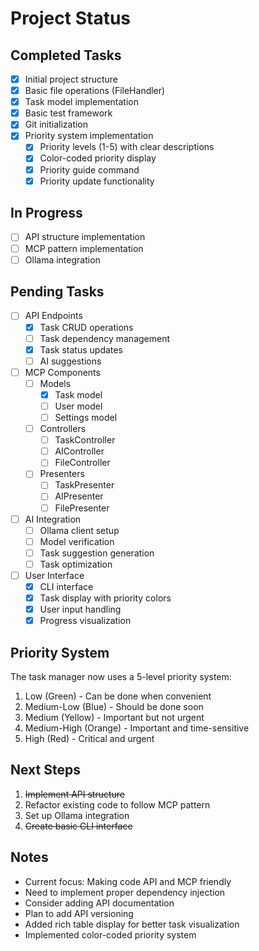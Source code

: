 # Project Status

## Completed Tasks
- [x] Initial project structure
- [x] Basic file operations (FileHandler)
- [x] Task model implementation
- [x] Basic test framework
- [x] Git initialization
- [x] Priority system implementation
  - [x] Priority levels (1-5) with clear descriptions
  - [x] Color-coded priority display
  - [x] Priority guide command
  - [x] Priority update functionality

## In Progress
- [ ] API structure implementation
- [ ] MCP pattern implementation
- [ ] Ollama integration

## Pending Tasks
- [ ] API Endpoints
  - [x] Task CRUD operations
  - [ ] Task dependency management
  - [x] Task status updates
  - [ ] AI suggestions

- [ ] MCP Components
  - [ ] Models
    - [x] Task model
    - [ ] User model
    - [ ] Settings model
  - [ ] Controllers
    - [ ] TaskController
    - [ ] AIController
    - [ ] FileController
  - [ ] Presenters
    - [ ] TaskPresenter
    - [ ] AIPresenter
    - [ ] FilePresenter

- [ ] AI Integration
  - [ ] Ollama client setup
  - [ ] Model verification
  - [ ] Task suggestion generation
  - [ ] Task optimization

- [ ] User Interface
  - [x] CLI interface
  - [x] Task display with priority colors
  - [x] User input handling
  - [x] Progress visualization

## Priority System
The task manager now uses a 5-level priority system:
1. Low (Green) - Can be done when convenient
2. Medium-Low (Blue) - Should be done soon
3. Medium (Yellow) - Important but not urgent
4. Medium-High (Orange) - Important and time-sensitive
5. High (Red) - Critical and urgent

## Next Steps
1. ~~Implement API structure~~
2. Refactor existing code to follow MCP pattern
3. Set up Ollama integration
4. ~~Create basic CLI interface~~

## Notes
- Current focus: Making code API and MCP friendly
- Need to implement proper dependency injection
- Consider adding API documentation
- Plan to add API versioning
- Added rich table display for better task visualization
- Implemented color-coded priority system 